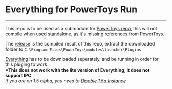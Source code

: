 # Everything for PowerToys Run
---
This repo is to be used as a submodule for [PowerToys repo](https://github.com/lin-ycv/PowerToys/tree/Everything), this will not compile when used standalone, as it's missing references from PowerToys.

The [release](https://github.com/lin-ycv/EverythingPowerToys/releases) is the compiled result of this repo, extract the downloaded folder to `C:\Program Files\PowerToys\modules\launcher\Plugins`

[Everything](https://www.voidtools.com/downloads/) has to be downloaded seperately, and be running in order for this pluging to work.<br>
**\*This does not work with the lite version of Everything, it does not support IPC**<br>
*if you are on 1.5 alpha, you need to [Disable 1.5a Instance](http://www.voidtools.com/forum/viewtopic.php?f=12&t=9799#instance)*
